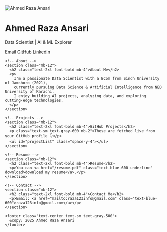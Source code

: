 <!DOCTYPE html>
<html lang="en">
<head>
  <meta charset="UTF-8" />
  <meta name="viewport" content="width=device-width, initial-scale=1.0"/>
  <title>Ahmed Raza Ansari | Data Scientist</title>
  <link rel="stylesheet" href="https://cdn.jsdelivr.net/npm/tailwindcss@2.2.19/dist/tailwind.min.css" />
</head>
<body class="bg-gray-100 text-gray-800 font-sans">
  <div class="max-w-5xl mx-auto px-6 py-12">
    <!-- Header -->
    <div class="text-center mb-12">
      <img class="w-32 h-32 mx-auto rounded-full border-4 border-blue-500 shadow-lg" src="https://avatars.githubusercontent.com/u/138542786?v=4" alt="Ahmed Raza Ansari" />
      <h1 class="text-4xl font-bold mt-4">Ahmed Raza Ansari</h1>
      <p class="text-lg text-gray-600">Data Scientist | AI & ML Explorer</p>
      <div class="flex justify-center space-x-6 mt-4">
        <a href="mailto:raza123info@gmail.com" class="text-blue-500 hover:underline">Email</a>
        <a href="https://github.com/AhmedDataSC" class="text-blue-500 hover:underline" target="_blank">GitHub</a>
        <a href="https://www.linkedin.com/in/ahmed-raza-ansari-b442a2221" class="text-blue-500 hover:underline" target="_blank">LinkedIn</a>
      </div>
    </div>

    <!-- About -->
    <section class="mb-12">
      <h2 class="text-2xl font-bold mb-4">About Me</h2>
      <p>
        I'm a passionate Data Scientist with a BCom from Sindh University of Jamshoro (2021),
        currently pursuing Data Science & Artificial Intelligence from NED University of Karachi.
        I enjoy building AI projects, analyzing data, and exploring cutting-edge technologies.
      </p>
    </section>

    <!-- Projects -->
    <section class="mb-12">
      <h2 class="text-2xl font-bold mb-4">GitHub Projects</h2>
      <p class="text-sm text-gray-600 mb-2">These are fetched live from your GitHub profile 👇</p>
      <ul id="projectList" class="space-y-4"></ul>
    </section>

    <!-- Resume -->
    <section class="mb-12">
      <h2 class="text-2xl font-bold mb-4">Resume</h2>
      <p>You can <a href="/resume.pdf" class="text-blue-600 underline" download>download my resume</a>.</p>
    </section>

    <!-- Contact -->
    <section class="mb-12">
      <h2 class="text-2xl font-bold mb-4">Contact Me</h2>
      <p>Email: <a href="mailto:raza123info@gmail.com" class="text-blue-600">raza123info@gmail.com</a></p>
    </section>

    <footer class="text-center text-sm text-gray-500">
      &copy; 2025 Ahmed Raza Ansari
    </footer>
  </div>

  <script>
    // Fetch GitHub Repos
    fetch('https://api.github.com/users/AhmedDataSC/repos')
      .then(res => res.json())
      .then(repos => {
        const list = document.getElementById('projectList');
        repos.forEach(repo => {
          const li = document.createElement('li');
          li.innerHTML = \`
            <div class="bg-white shadow-md rounded-lg p-4">
              <h3 class="text-lg font-semibold text-blue-700">\${repo.name}</h3>
              <p class="text-sm text-gray-600 mb-2">\${repo.description || 'No description'}</p>
              <a href="\${repo.html_url}" target="_blank" class="text-sm text-blue-600 underline">View on GitHub</a>
            </div>\`;
          list.appendChild(li);
        });
      });
  </script>
</body>
</html>
